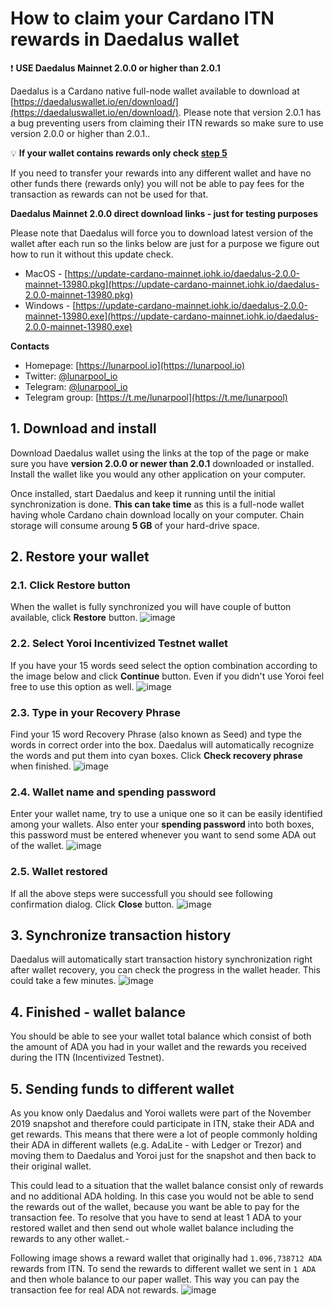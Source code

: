 # How to claim your Cardano ITN rewards in Daedalus wallet

:exclamation: **USE Daedalus Mainnet 2.0.0 or higher than 2.0.1**

Daedalus is a Cardano native full-node wallet available to download at [https://daedaluswallet.io/en/download/](https://daedaluswallet.io/en/download/). Please note that version 2.0.1 has a bug preventing users from claiming their ITN rewards so make sure to use version 2.0.0 or higher than 2.0.1..

:bulb: **If your wallet contains rewards only check [step 5](#5-sending-funds-to-different-wallet)**

If you need to transfer your rewards into any different wallet and have no other funds there (rewards only) you will not be able to pay fees for the transaction as rewards can not be used for that.

**Daedalus Mainnet 2.0.0 direct download links - just for testing purposes**

Please note that Daedalus will force you to download latest version of the wallet after each run so the links below are just for a purpose we figure out how to run it without this update check.

* MacOS - [https://update-cardano-mainnet.iohk.io/daedalus-2.0.0-mainnet-13980.pkg](https://update-cardano-mainnet.iohk.io/daedalus-2.0.0-mainnet-13980.pkg)
* Windows - [https://update-cardano-mainnet.iohk.io/daedalus-2.0.0-mainnet-13980.exe](https://update-cardano-mainnet.iohk.io/daedalus-2.0.0-mainnet-13980.exe)

**Contacts**
* Homepage: [https://lunarpool.io](https://lunarpool.io)
* Twitter: [@lunarpool_io](https://twitter.com/lunarpool_io)
* Telegram: [@lunarpool_io](https://t.me/lunarpool_io)
* Telegram group: [https://t.me/lunarpool](https://t.me/lunarpool)

## 1. Download and install
Download Daedalus wallet using the links at the top of the page or make sure you have **version 2.0.0 or newer than 2.0.1** downloaded or installed. Install the wallet like you would any other application on your computer.

Once installed, start Daedalus and keep it running until the initial synchronization is done. **This can take time** as this is a full-node wallet having whole Cardano chain download locally on your computer. Chain storage will consume aroung **5 GB** of your hard-drive space.

## 2. Restore your wallet

### 2.1. Click Restore button
When the wallet is fully synchronized you will have couple of button available, click **Restore** button.
![image](https://github.com/lunarpool/claim-itn-rewards/blob/master/files/01_Restore_Wallet.png)

### 2.2. Select Yoroi Incentivized Testnet wallet
If you have your 15 words seed select the option combination according to the image below and click **Continue** button. Even if you didn't use Yoroi feel free to use this option as well.
![image](https://github.com/lunarpool/claim-itn-rewards/blob/master/files/02_Yoroi_ITN.png)

### 2.3. Type in your Recovery Phrase
Find your 15 word Recovery Phrase (also known as Seed) and type the words in correct order into the box. Daedalus will automatically recognize the words and put them into cyan boxes. Click **Check recovery phrase** when finished.
![image](https://github.com/lunarpool/claim-itn-rewards/blob/master/files/03_Recovery_phrase.png)

### 2.4. Wallet name and spending password
Enter your wallet name, try to use a unique one so it can be easily identified among your wallets. Also enter your **spending password** into both boxes, this password must be entered whenever you want to send some ADA out of the wallet.
![image](https://github.com/lunarpool/claim-itn-rewards/blob/master/files/04_Wallet_Spending_Passwd.png)

### 2.5. Wallet restored
If all the above steps were successfull you should see following confirmation dialog. Click **Close** button.
![image](https://github.com/lunarpool/claim-itn-rewards/blob/master/files/05_Restored.png)

## 3. Synchronize transaction history
Daedalus will automatically start transaction history synchronization right after wallet recovery, you can check the progress in the wallet header. This could take a few minutes.
![image](https://github.com/lunarpool/claim-itn-rewards/blob/master/files/06_Sync_wait.png)

## 4. Finished - wallet balance
You should be able to see your wallet total balance which consist of both the amount of ADA you had in your wallet and the rewards you received during the ITN (Incentivized Testnet).

## 5. Sending funds to different wallet
As you know only Daedalus and Yoroi wallets were part of the November 2019 snapshot and therefore could participate in ITN, stake their ADA and get rewards. This means that there were a lot of people commonly holding their ADA in different wallets (e.g. AdaLite - with Ledger or Trezor) and moving them to Daedalus and Yoroi just for the snapshot and then back to their original wallet.

This could lead to a situation that the wallet balance consist only of rewards and no additional ADA holding. In this case you would not be able to send the rewards out of the wallet, because you want be able to pay for the transaction fee. To resolve that you have to send at least 1 ADA to your restored wallet and then send out whole wallet balance including the rewards to any other wallet.-

Following image shows a reward wallet that originally had ```1.096,738712 ADA``` rewards from ITN. To send the rewards to different wallet we sent in ```1 ADA``` and then whole balance to our paper wallet. This way you can pay the transaction fee for real ADA not rewards.
![image](https://github.com/lunarpool/claim-itn-rewards/blob/master/files/07_Withdraw.png)
